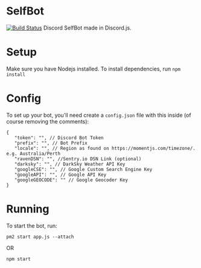 # SelfBot
[![Build Status](https://travis-ci.org/GummiWummiBear/SelfBot.svg?branch=master)](https://travis-ci.org/GummiWummiBear/SelfBot)
Discord SelfBot made in Discord.js.

# Setup
Make sure you have Nodejs installed.
To install dependencies, run `npm install`

# Config
To set up your bot, you'll need create a `config.json` file with this inside (of course removing the comments):
```
{
   "token": "", // Discord Bot Token
   "prefix": "", // Bot Prefix
   "locale": "", // Region as found on https://momentjs.com/timezone/. e.g. Australia/Perth
   "ravenDSN": "", //Sentry.io DSN Link (optional)
   "darksky": "", // DarkSky Weather API Key
   "googleCSE": "", // Google Custom Search Engine Key
   "googleAPI": "", // Google API Key
   "googleGEOCODE": "" // Google Geocoder Key
}
```
# Running
To start the bot, run:
```
pm2 start app.js --attach
```
OR
```
npm start
```
